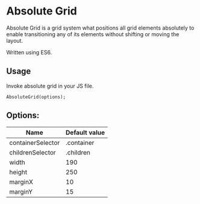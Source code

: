 # Absolute Grid

Absolute Grid is a grid system what positions all grid elements absolutely to
enable transitioning any of its elements without shifting or moving the layout.

Written using ES6.

## Usage

Invoke absolute grid in your JS file.

    AbsoluteGrid(options);
	
## Options:

| Name              | Default value |
|-------------------|---------------|
| containerSelector |    .container |
| childrenSelector  |     .children |
| width             |           190 |
| height            |           250 |
| marginX           |            10 |
| marginY           |            15 |
